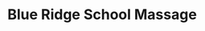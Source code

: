---
title: "Blue Ridge School Massage"
url: /blacksburg/blue-ridge-school-massage/
shop: Massage
---